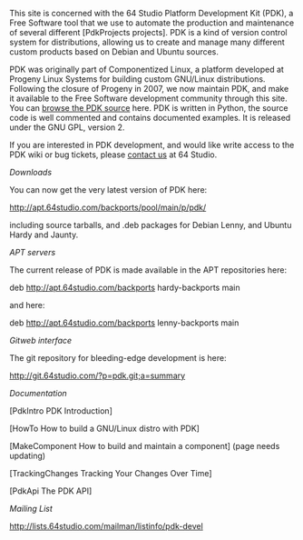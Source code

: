 This site is concerned with the 64 Studio Platform Development Kit (PDK), a Free Software tool that we use to automate the production and maintenance of several different [PdkProjects projects]. PDK is a kind of version control system for distributions, allowing us to create and manage many different custom products based on Debian and Ubuntu sources.

PDK was originally part of Componentized Linux, a platform developed at Progeny Linux Systems for building custom GNU/Linux distributions. Following the closure of Progeny in 2007, we now maintain PDK, and make it available to the Free Software development community through this site. You can [browse the PDK source](http://trac.64studio.com/pdk/browser) here. PDK is written in Python, the source code is well commented and contains documented examples. It is released under the GNU GPL, version 2.

If you are interested in PDK development, and would like write access to the PDK wiki or bug tickets, please [contact us](http://www.64studio.com/contact) at 64 Studio.

*Downloads*

You can now get the very latest version of PDK here:

http://apt.64studio.com/backports/pool/main/p/pdk/

including source tarballs, and .deb packages for Debian Lenny, and Ubuntu Hardy and Jaunty.

*APT servers*

The current release of PDK is made available in the APT repositories here:

deb http://apt.64studio.com/backports hardy-backports main

and here:

deb http://apt.64studio.com/backports lenny-backports main

*Gitweb interface*

The git repository for bleeding-edge development is here:

http://git.64studio.com/?p=pdk.git;a=summary

*Documentation*

[PdkIntro PDK Introduction]

[HowTo How to build a GNU/Linux distro with PDK] 

[MakeComponent How to build and maintain a component] (page needs updating)

[TrackingChanges Tracking Your Changes Over Time]

[PdkApi The PDK API]

*Mailing List*

http://lists.64studio.com/mailman/listinfo/pdk-devel
